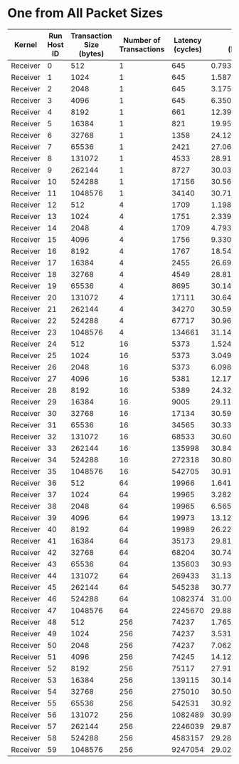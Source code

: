 # One from All Packet Sizes

| Kernel | Run Host ID | Transaction Size (bytes) | Number of Transactions | Latency (cycles) | Bandwidth (bytes/cycle) |
|---|---|---|---|---|---|
| Receiver | 0 | 512 | 1 | 645 | 0.7937984496124031 |
| Receiver | 1 | 1024 | 1 | 645 | 1.5875968992248062 |
| Receiver | 2 | 2048 | 1 | 645 | 3.1751937984496124 |
| Receiver | 3 | 4096 | 1 | 645 | 6.350387596899225 |
| Receiver | 4 | 8192 | 1 | 661 | 12.393343419062028 |
| Receiver | 5 | 16384 | 1 | 821 | 19.956151035322776 |
| Receiver | 6 | 32768 | 1 | 1358 | 24.12960235640648 |
| Receiver | 7 | 65536 | 1 | 2421 | 27.0698058653449 |
| Receiver | 8 | 131072 | 1 | 4533 | 28.915067284359143 |
| Receiver | 9 | 262144 | 1 | 8727 | 30.03827202933425 |
| Receiver | 10 | 524288 | 1 | 17156 | 30.560037304733036 |
| Receiver | 11 | 1048576 | 1 | 34140 | 30.714001171646164 |
| Receiver | 12 | 512 | 4 | 1709 | 1.1983616149795202 |
| Receiver | 13 | 1024 | 4 | 1751 | 2.33923472301542 |
| Receiver | 14 | 2048 | 4 | 1709 | 4.793446459918081 |
| Receiver | 15 | 4096 | 4 | 1756 | 9.330296127562642 |
| Receiver | 16 | 8192 | 4 | 1767 | 18.54442558007923 |
| Receiver | 17 | 16384 | 4 | 2455 | 26.6949083503055 |
| Receiver | 18 | 32768 | 4 | 4549 | 28.813365574851616 |
| Receiver | 19 | 65536 | 4 | 8695 | 30.14882116158712 |
| Receiver | 20 | 131072 | 4 | 17111 | 30.640406755888026 |
| Receiver | 21 | 262144 | 4 | 34270 | 30.597490516486722 |
| Receiver | 22 | 524288 | 4 | 67717 | 30.969357768359497 |
| Receiver | 23 | 1048576 | 4 | 134661 | 31.14713242883983 |
| Receiver | 24 | 512 | 16 | 5373 | 1.5246603387306905 |
| Receiver | 25 | 1024 | 16 | 5373 | 3.049320677461381 |
| Receiver | 26 | 2048 | 16 | 5373 | 6.098641354922762 |
| Receiver | 27 | 4096 | 16 | 5381 | 12.17914885708976 |
| Receiver | 28 | 8192 | 16 | 5389 | 24.322137687882723 |
| Receiver | 29 | 16384 | 16 | 9005 | 29.11093836757357 |
| Receiver | 30 | 32768 | 16 | 17134 | 30.599276292751256 |
| Receiver | 31 | 65536 | 16 | 34565 | 30.336351800954724 |
| Receiver | 32 | 131072 | 16 | 68533 | 30.600615761749815 |
| Receiver | 33 | 262144 | 16 | 135998 | 30.840924131237223 |
| Receiver | 34 | 524288 | 16 | 272318 | 30.804456554469407 |
| Receiver | 35 | 1048576 | 16 | 542705 | 30.91406196736717 |
| Receiver | 36 | 512 | 64 | 19966 | 1.6411900230391665 |
| Receiver | 37 | 1024 | 64 | 19965 | 3.282544452792387 |
| Receiver | 38 | 2048 | 64 | 19965 | 6.565088905584774 |
| Receiver | 39 | 4096 | 64 | 19973 | 13.124918640164221 |
| Receiver | 40 | 8192 | 64 | 19989 | 26.22882585421982 |
| Receiver | 41 | 16384 | 64 | 35173 | 29.811958035993516 |
| Receiver | 42 | 32768 | 64 | 68204 | 30.748225910503784 |
| Receiver | 43 | 65536 | 64 | 135603 | 30.930761118854303 |
| Receiver | 44 | 131072 | 64 | 269433 | 31.134300549672833 |
| Receiver | 45 | 262144 | 64 | 545238 | 30.770445200077763 |
| Receiver | 46 | 524288 | 64 | 1082374 | 31.000774224066728 |
| Receiver | 47 | 1048576 | 64 | 2245670 | 29.883671242880745 |
| Receiver | 48 | 512 | 256 | 74237 | 1.7655885879009119 |
| Receiver | 49 | 1024 | 256 | 74237 | 3.5311771758018238 |
| Receiver | 50 | 2048 | 256 | 74237 | 7.0623543516036476 |
| Receiver | 51 | 4096 | 256 | 74245 | 14.123186746582261 |
| Receiver | 52 | 8192 | 256 | 75117 | 27.91847384746462 |
| Receiver | 53 | 16384 | 256 | 139115 | 30.149904755058763 |
| Receiver | 54 | 32768 | 256 | 275010 | 30.502919893822042 |
| Receiver | 55 | 65536 | 256 | 542531 | 30.923976694419306 |
| Receiver | 56 | 131072 | 256 | 1082489 | 30.997480805809573 |
| Receiver | 57 | 262144 | 256 | 2246039 | 29.878761677780307 |
| Receiver | 58 | 524288 | 256 | 4583157 | 29.28499460088319 |
| Receiver | 59 | 1048576 | 256 | 9247054 | 29.02929473538275 |
